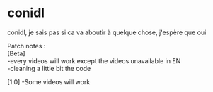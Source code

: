 # conidl
conidl, je sais pas si ca va aboutir à quelque chose, j'espère que oui

Patch notes :   
[Beta]  
-every videos will work except the videos unavailable in EN  
-cleaning a little bit the code

[1.0]
-Some videos will work
